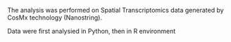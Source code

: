 The analysis was performed on Spatial Transcriptomics data generated by CosMx technology (Nanostring).

Data were first analysied in Python, then in R environment
